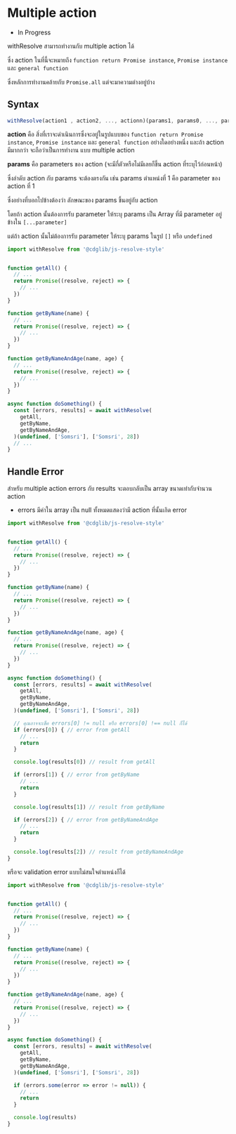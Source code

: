 # Multiple action

* In Progress

withResolve สามารถทำงานกับ multiple action ได้

ซึ่ง action ในที่นี้จะหมายถึง `function return Promise instance`, `Promise instance` และ `general function`

ซึ่งหลักการทำงานคล้ายกับ `Promise.all` แต่จะมาความต่างอยู่บ้าง

## Syntax

```javascript
withResolve(action1 , action2, ..., actionn)(params1, params0, ..., paramsn)
```

<b>action</b> คือ สิ่งที่เราจะดำเนินการซึ่งจะอยู่ในรูปแบบของ `function return Promise instance`, `Promise instance` และ `general function` อย่างใดอย่างหนึ่ง และถ้า action มีมากกว่า จะถือว่าเป็นการทำงาน แบบ multiple action

<b>params</b> คือ parameters ของ action (จะมีกี่ตัวหรือไม่มีเลยก็ขึ้น action ที่ระบุไว้ก่อนหน้า)

ซึ่งลำดับ action กับ params จะต้องตรงกัน เช่น params ตำแหน่งที่ 1 คือ parameter ของ action ที่ 1

ซึ่งอย่างที่บอกไปข้างต้องว่า ลักษณะของ params ขึ้นอยู่กับ action

โดยถ้า action นั้นต้องการรับ parameter ให้ระบุ params เป็น Array ที่มี parameter อยู่ข้างใน `[...parameter]`

แต่ถ้า action นั้นไม่ต้องการรับ parameter ให้ระบุ params ในรูป `[]` หรือ `undefined`

```javascript
import withResolve from '@cdglib/js-resolve-style'


function getAll() {
  // ...
  return Promise((resolve, reject) => {
    // ...
  })
}

function getByName(name) {
  // ...
  return Promise((resolve, reject) => {
    // ...
  })
}

function getByNameAndAge(name, age) {
  // ...
  return Promise((resolve, reject) => {
    // ...
  })
}

async function doSomething() {
  const [errors, results] = await withResolve(
    getAll,
    getByName,
    getByNameAndAge,
  )(undefined, ['Somsri'], ['Somsri', 28])
  // ...
}
```

## Handle Error

สำหรับ multiple action errors กับ results จะตอบกลับเป็น array ขนาดเท่ากับจำนวน action

* errors มีค่าใน array เป็น null ทั้งหมดแสดงว่ามี action ที่นั้นเกิด error

```javascript
import withResolve from '@cdglib/js-resolve-style'


function getAll() {
  // ...
  return Promise((resolve, reject) => {
    // ...
  })
}

function getByName(name) {
  // ...
  return Promise((resolve, reject) => {
    // ...
  })
}

function getByNameAndAge(name, age) {
  // ...
  return Promise((resolve, reject) => {
    // ...
  })
}

async function doSomething() {
  const [errors, results] = await withResolve(
    getAll,
    getByName,
    getByNameAndAge,
  )(undefined, ['Somsri'], ['Somsri', 28])

  // คุณอาจจะเช็ค errors[0] != null หรือ errors[0] !== null ก็ได้
  if (errors[0]) { // error from getAll
    // ...
    return
  }

  console.log(results[0]) // result from getAll

  if (errors[1]) { // error from getByName
    // ...
    return
  }

  console.log(results[1]) // result from getByName

  if (errors[2]) { // error from getByNameAndAge
    // ...
    return
  }

  console.log(results[2]) // result from getByNameAndAge
}
```

หรือจะ validation error แบบไม่สนใจตำแหน่งก็ได้

```javascript
import withResolve from '@cdglib/js-resolve-style'


function getAll() {
  // ...
  return Promise((resolve, reject) => {
    // ...
  })
}

function getByName(name) {
  // ...
  return Promise((resolve, reject) => {
    // ...
  })
}

function getByNameAndAge(name, age) {
  // ...
  return Promise((resolve, reject) => {
    // ...
  })
}

async function doSomething() {
  const [errors, results] = await withResolve(
    getAll,
    getByName,
    getByNameAndAge,
  )(undefined, ['Somsri'], ['Somsri', 28])

  if (errors.some(error => error != null)) {
    // ...
    return
  }

  console.log(results)
}
```
